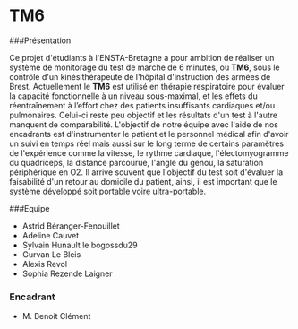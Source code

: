 TM6
===

###Présentation

Ce projet d'étudiants à l'ENSTA-Bretagne a pour ambition de réaliser un système de monitorage du test de marche de 6 minutes, ou **TM6**, sous le contrôle d'un kinésithérapeute de l'hôpital d'instruction des armées de Brest.
Actuellement le **TM6** est utilisé en thérapie respiratoire pour évaluer la capacité fonctionnelle à un niveau sous-maximal, et les effets du réentraînement à l’effort chez des patients insuffisants cardiaques et/ou pulmonaires. Celui-ci reste peu objectif et les résultats d'un test à l'autre manquent de comparabilité. L'objectif de notre équipe avec l'aide de nos encadrants est d'instrumenter le patient et le personnel médical afin d'avoir un suivi en temps réel mais aussi sur le long terme de certains paramètres de l'expérience comme la vitesse, le rythme cardiaque, l'électomyogramme du quadriceps, la distance parcourue, l'angle du genou, la saturation périphérique en O2. Il arrive souvent que l'objectif du test soit d'évaluer la faisabilité d'un retour au domicile du patient, ainsi, il est important que le système développé soit portable voire ultra-portable.

###Equipe

* Astrid Béranger-Fenouillet
* Adeline Cauvet
* Sylvain Hunault le bogossdu29
* Gurvan Le Bleis
* Alexis Revol
* Sophia Rezende Laigner

### Encadrant

* M. Benoit Clément
